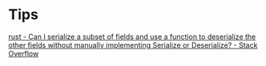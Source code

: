 ﻿# Tips

[rust - Can I serialize a subset of fields and use a function to deserialize the other fields without manually implementing Serialize or Deserialize? - Stack Overflow](https://stackoverflow.com/questions/68501125/can-i-serialize-a-subset-of-fields-and-use-a-function-to-deserialize-the-other-f)
